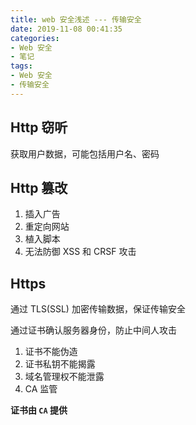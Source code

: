 ```yaml
---
title: web 安全浅述 --- 传输安全
date: 2019-11-08 00:41:35
categories:
- Web 安全
- 笔记
tags: 
- Web 安全
- 传输安全
---
```


## Http 窃听

获取用户数据，可能包括用户名、密码

## Http 篡改

1. 插入广告
2. 重定向网站
3. 植入脚本
4. 无法防御 XSS 和 CRSF 攻击

## Https

通过 TLS(SSL) 加密传输数据，保证传输安全

通过证书确认服务器身份，防止中间人攻击

1. 证书不能伪造
2. 证书私钥不能揭露
3. 域名管理权不能泄露
4. CA 监管

**证书由 `CA` 提供**

<!--
[证书申请](www.sslforfres.com)
-->
